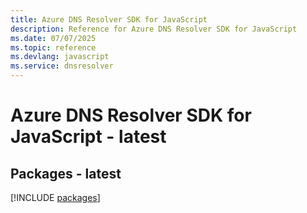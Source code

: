 ```yaml
---
title: Azure DNS Resolver SDK for JavaScript
description: Reference for Azure DNS Resolver SDK for JavaScript
ms.date: 07/07/2025
ms.topic: reference
ms.devlang: javascript
ms.service: dnsresolver
---
```

# Azure DNS Resolver SDK for JavaScript - latest
## Packages - latest
[!INCLUDE [packages](dns-resolver-index.md)]
